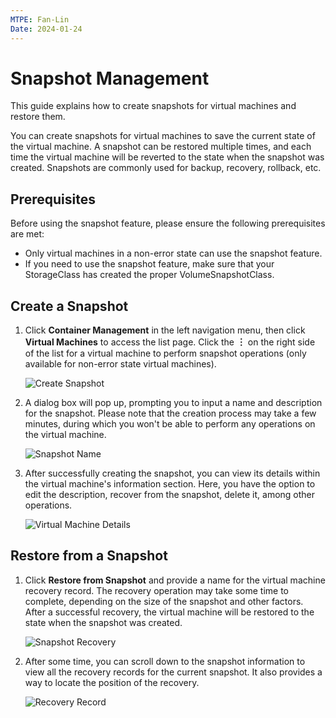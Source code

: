 ```yaml
---
MTPE: Fan-Lin
Date: 2024-01-24
---
```


# Snapshot Management

This guide explains how to create snapshots for virtual machines and restore them.

You can create snapshots for virtual machines to save the current state of the virtual machine. A snapshot can be restored multiple times, and each time the virtual machine will be reverted to the state when the snapshot was created. Snapshots are commonly used for backup, recovery, rollback, etc.

## Prerequisites

Before using the snapshot feature, please ensure the following prerequisites are met:

- Only virtual machines in a non-error state can use the snapshot feature.
- If you need to use the snapshot feature, make sure that your StorageClass has created the proper VolumeSnapshotClass.

## Create a Snapshot

1. Click __Container Management__ in the left navigation menu, then click __Virtual Machines__ to access the list page. Click the __︙__ on the right side of the list for a virtual machine to perform snapshot operations (only available for non-error state virtual machines).

    ![Create Snapshot](../images/snapshot01.png)

2. A dialog box will pop up, prompting you to input a name and description for the snapshot. Please note that the creation process may take a few minutes, during which you won't be able to perform any operations on the virtual machine.

    ![Snapshot Name](../images/snapshot02.png)

3. After successfully creating the snapshot, you can view its details within the virtual machine's information section. Here, you have the option to edit the description, recover from the snapshot, delete it, among other operations.

    ![Virtual Machine Details](../images/snapshot03.png)

## Restore from a Snapshot

1. Click __Restore from Snapshot__ and provide a name for the virtual machine recovery record. The recovery operation may take some time to complete, depending on the size of the snapshot and other factors. After a successful recovery, the virtual machine will be restored to the state when the snapshot was created.

    ![Snapshot Recovery](../images/snapshot04.png)

2. After some time, you can scroll down to the snapshot information to view all the recovery records for the current snapshot. It also provides a way to locate the position of the recovery.

    ![Recovery Record](../images/snapshot05.png)
